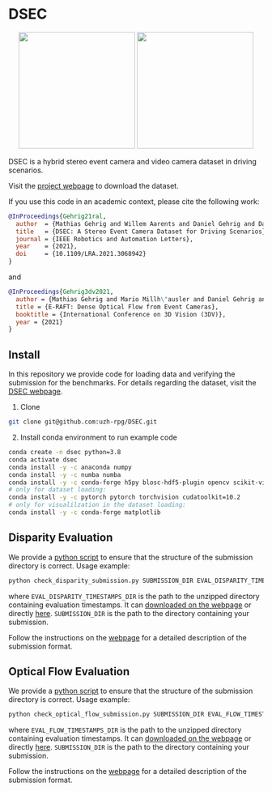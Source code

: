 # DSEC

<p align="center">
   <img src="http://rpg.ifi.uzh.ch/img/datasets/dsec/setup_description.png" height="230"/>
   <img src="http://rpg.ifi.uzh.ch/img/datasets/dsec/dataset_example.png" height="230"/>
</p>

DSEC is a hybrid stereo event camera and video camera dataset in driving scenarios.

Visit the [project webpage](https://dsec.ifi.uzh.ch/) to download the dataset.

If you use this code in an academic context, please cite the following work:

```bibtex
@InProceedings{Gehrig21ral,
  author  = {Mathias Gehrig and Willem Aarents and Daniel Gehrig and Davide Scaramuzza},
  title   = {DSEC: A Stereo Event Camera Dataset for Driving Scenarios},
  journal = {IEEE Robotics and Automation Letters},
  year    = {2021},
  doi     = {10.1109/LRA.2021.3068942}
}
```
and
```bibtex
@InProceedings{Gehrig3dv2021,
  author = {Mathias Gehrig and Mario Millh\"ausler and Daniel Gehrig and Davide Scaramuzza},
  title = {E-RAFT: Dense Optical Flow from Event Cameras},
  booktitle = {International Conference on 3D Vision (3DV)},
  year = {2021}
}
```

## Install

In this repository we provide code for loading data and verifying the submission for the benchmarks. For details regarding the dataset, visit the [DSEC webpage](https://dsec.ifi.uzh.ch/).

1. Clone

```bash
git clone git@github.com:uzh-rpg/DSEC.git
```

2. Install conda environment to run example code
```bash
conda create -n dsec python=3.8
conda activate dsec
conda install -y -c anaconda numpy
conda install -y -c numba numba
conda install -y -c conda-forge h5py blosc-hdf5-plugin opencv scikit-video tqdm prettytable imageio
# only for dataset loading:
conda install -y -c pytorch pytorch torchvision cudatoolkit=10.2
# only for visualilzation in the dataset loading:
conda install -y -c conda-forge matplotlib
```

## Disparity Evaluation

We provide a [python script](scripts/check_disparity_submission.py) to ensure that the structure of the submission directory is correct.
Usage example:

```Python
python check_disparity_submission.py SUBMISSION_DIR EVAL_DISPARITY_TIMESTAMPS_DIR
```

where `EVAL_DISPARITY_TIMESTAMPS_DIR` is the path to the unzipped directory containing evaluation timestamps. It can [downloaded on the webpage](https://dsec.ifi.uzh.ch/dsec-datasets/download/) or directly [here](https://download.ifi.uzh.ch/rpg/DSEC/test_disparity_timestamps.zip).
`SUBMISSION_DIR` is the path to the directory containing your submission.

Follow the instructions on the [webpage](https://dsec.ifi.uzh.ch/disparity-submission-format/) for a detailed description of the submission format.

## Optical Flow Evaluation

We provide a [python script](scripts/check_optical_flow_submission.py) to ensure that the structure of the submission directory is correct.
Usage example:

```Python
python check_optical_flow_submission.py SUBMISSION_DIR EVAL_FLOW_TIMESTAMPS_DIR
```

where `EVAL_FLOW_TIMESTAMPS_DIR` is the path to the unzipped directory containing evaluation timestamps. It can [downloaded on the webpage](https://dsec.ifi.uzh.ch/dsec-datasets/download/) or directly [here](https://download.ifi.uzh.ch/rpg/DSEC/test_forward_optical_flow_timestamps.zip).
`SUBMISSION_DIR` is the path to the directory containing your submission.

Follow the instructions on the [webpage](https://dsec.ifi.uzh.ch/optical-flow-submission-format/) for a detailed description of the submission format.
